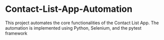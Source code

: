 # Contact-List-App-Automation
This project automates the core functionalities of the Contact List App. The automation is implemented using Python, Selenium, and the pytest framework

